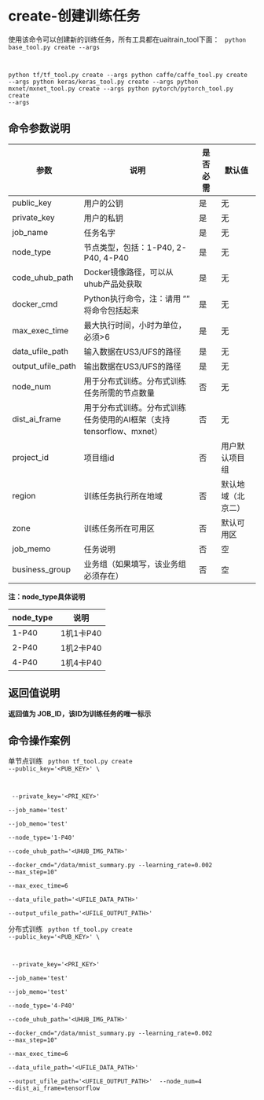 

# create-创建训练任务
使用该命令可以创建新的训练任务，所有工具都在uaitrain\_tool下面：
<code>
python base_tool.py create --args

python tf/tf_tool.py create --args
python caffe/caffe_tool.py create --args
python keras/keras_tool.py create --args
python mxnet/mxnet_tool.py create --args
python pytorch/pytorch_tool.py create --args
</code>

## 命令参数说明
| 参数 | 说明 | 是否必需 | 默认值 |
| ---- | ---- | -------- | ------ |
| public\_key          | 用户的公钥                                       | 是      |  无           |
| private\_key         | 用户的私钥                                       | 是      |  无           |
| job\_name            | 任务名字                                        | 是      |  无           |
| node\_type           | 节点类型，包括：1-P40, 2-P40, 4-P40                 | 是      |  无           |
| code\_uhub\_path     | Docker镜像路径，可以从uhub产品处获取                     | 是      |  无           |
| docker\_cmd          | Python执行命令，注：请用 ”” 将命令包括起来                  | 是      |  无           |
| max\_exec\_time      | 最大执行时间，小时为单位，必须>6                           | 是      |  无           |
| data\_ufile\_path    | 输入数据在US3/UFS的路径                        | 是      |  无           |
| output\_ufile\_path  | 输出数据在US3/UFS的路径                        | 是      |  无           |
| node\_num            | 用于分布式训练。分布式训练任务所需的节点数量                      | 否      |  无           |
| dist\_ai\_frame      | 用于分布式训练。分布式训练任务使用的AI框架（支持tensorflow、mxnet）  | 否      |  无           |
| project\_id          | 项目组id                                       | 否      |  用户默认项目组     |
| region               | 训练任务执行所在地域                                  | 否      |  默认地域（北京二）   |
| zone                 | 训练任务所在可用区                                   | 否      |  默认可用区  |
| job\_memo            | 任务说明                                        | 否      |  空           |
| business\_group      | 业务组（如果填写，该业务组必须存在）                          | 否      |  空           |

**注：node\_type具体说明**

| node\_type | 说明 |
| ---------- | ---- |
| 1-P40 | 1机1卡P40 |
| 2-P40 | 1机2卡P40 |
| 4-P40 | 1机4卡P40 |

## 返回值说明
**返回值为 JOB\_ID，该ID为训练任务的唯一标示**

## 命令操作案例
单节点训练
<code>
python tf_tool.py create --public_key='<PUB_KEY>' \

​    --private_key='<PRI_KEY>' \
​    --job_name='test'  \
​    --job_memo='test' \
​    --node_type='1-P40' \
​    --code_uhub_path='<UHUB_IMG_PATH>'  \
​    --docker_cmd="/data/mnist_summary.py --learning_rate=0.002 --max_step=10" \
​    --max_exec_time=6  \
​    --data_ufile_path='<UFILE_DATA_PATH>'  \
​    --output_ufile_path='<UFILE_OUTPUT_PATH>'
</code>

分布式训练
<code>
python tf_tool.py create --public_key='<PUB_KEY>' \

​    --private_key='<PRI_KEY>' \
​    --job_name='test'  \
​    --job_memo='test' \
​    --node_type='4-P40' \
​    --code_uhub_path='<UHUB_IMG_PATH>'  \
​    --docker_cmd="/data/mnist_summary.py --learning_rate=0.002 --max_step=10" \
​    --max_exec_time=6  \
​    --data_ufile_path='<UFILE_DATA_PATH>'  \
​    --output_ufile_path='<UFILE_OUTPUT_PATH>'
​    --node_num=4
​    --dist_ai_frame=tensorflow
</code>